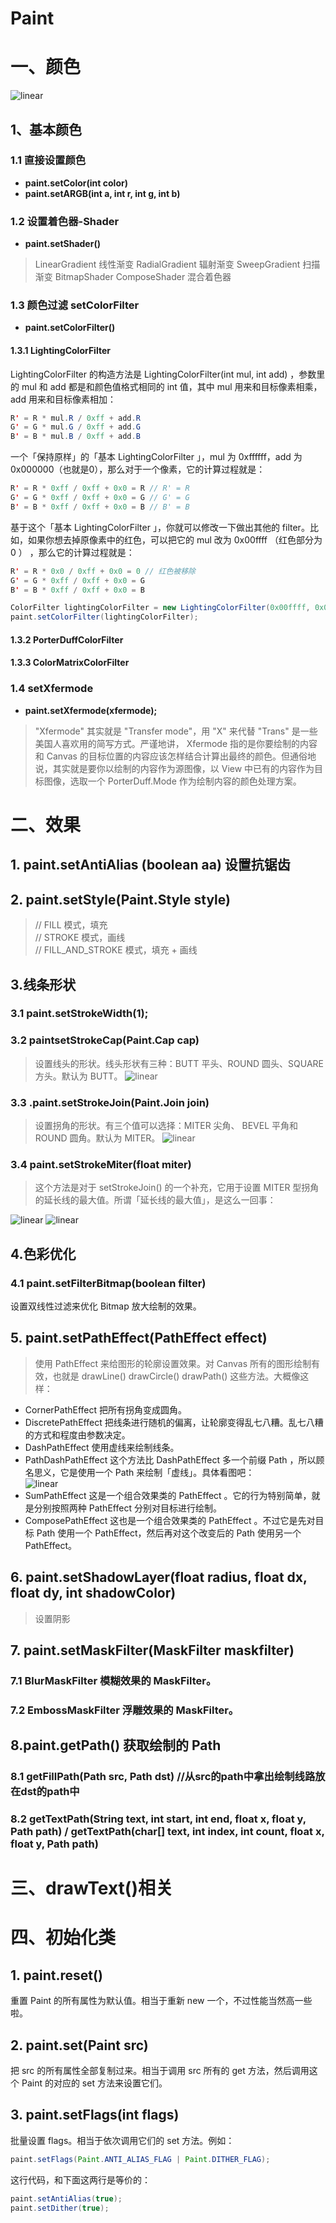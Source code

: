 # Paint 
# 一、颜色
![linear](https://github.com/IRVING18/notes/blob/master/android/file/color1.jpg)   
## 1、基本颜色
### 1.1 直接设置颜色
- **paint.setColor(int color)**
- **paint.setARGB(int a, int r, int g, int b)**
### 1.2 设置着色器-Shader
- **paint.setShader()**
> LinearGradient 线性渐变
> RadialGradient 辐射渐变
> SweepGradient 扫描渐变
> BitmapShader
> ComposeShader 混合着色器
### 1.3 颜色过滤 setColorFilter
- **paint.setColorFilter()**
#### 1.3.1 LightingColorFilter
LightingColorFilter 的构造方法是 LightingColorFilter(int mul, int add) ，参数里的 mul 和 add 都是和颜色值格式相同的 int 值，其中 mul 用来和目标像素相乘，add 用来和目标像素相加：

```java
R' = R * mul.R / 0xff + add.R  
G' = G * mul.G / 0xff + add.G  
B' = B * mul.B / 0xff + add.B 
```
一个「保持原样」的「基本 LightingColorFilter 」，mul 为 0xffffff，add 为 0x000000（也就是0），那么对于一个像素，它的计算过程就是：
```java
R' = R * 0xff / 0xff + 0x0 = R // R' = R  
G' = G * 0xff / 0xff + 0x0 = G // G' = G  
B' = B * 0xff / 0xff + 0x0 = B // B' = B  
```
基于这个「基本 LightingColorFilter 」，你就可以修改一下做出其他的 filter。比如，如果你想去掉原像素中的红色，可以把它的 mul 改为 0x00ffff （红色部分为 0 ） ，那么它的计算过程就是：
```java
R' = R * 0x0 / 0xff + 0x0 = 0 // 红色被移除  
G' = G * 0xff / 0xff + 0x0 = G  
B' = B * 0xff / 0xff + 0x0 = B  
```
```java
ColorFilter lightingColorFilter = new LightingColorFilter(0x00ffff, 0x000000);  
paint.setColorFilter(lightingColorFilter);  
```

#### 1.3.2 PorterDuffColorFilter
#### 1.3.3 ColorMatrixColorFilter

### 1.4 setXfermode 
- **paint.setXfermode(xfermode);**
> "Xfermode" 其实就是 "Transfer mode"，用 "X" 来代替 "Trans" 是一些美国人喜欢用的简写方式。严谨地讲， Xfermode 指的是你要绘制的内容和 Canvas 的目标位置的内容应该怎样结合计算出最终的颜色。但通俗地说，其实就是要你以绘制的内容作为源图像，以 View 中已有的内容作为目标图像，选取一个 PorterDuff.Mode 作为绘制内容的颜色处理方案。

# 二、效果
## 1. paint.setAntiAlias (boolean aa) 设置抗锯齿
## 2. paint.setStyle(Paint.Style style)
> // FILL 模式，填充  
> // STROKE 模式，画线  
> // FILL_AND_STROKE 模式，填充 + 画线  
## 3.线条形状 
### 3.1 paint.setStrokeWidth(1);  
### 3.2 paintsetStrokeCap(Paint.Cap cap)
> 设置线头的形状。线头形状有三种：BUTT 平头、ROUND 圆头、SQUARE 方头。默认为 BUTT。
![linear](https://github.com/IRVING18/notes/blob/master/android/file/color2.jpg)
### 3.3 .paint.setStrokeJoin(Paint.Join join)
> 设置拐角的形状。有三个值可以选择：MITER 尖角、 BEVEL 平角和 ROUND 圆角。默认为 MITER。
![linear](https://github.com/IRVING18/notes/blob/master/android/file/color3.jpg)
### 3.4 paint.setStrokeMiter(float miter)
> 这个方法是对于 setStrokeJoin() 的一个补充，它用于设置 MITER 型拐角的延长线的最大值。所谓「延长线的最大值」，是这么一回事：  

![linear](https://github.com/IRVING18/notes/blob/master/android/file/color4.jpg)
![linear](https://github.com/IRVING18/notes/blob/master/android/file/color5.jpg)
## 4.色彩优化
### 4.1 paint.setFilterBitmap(boolean filter)
设置双线性过滤来优化 Bitmap 放大绘制的效果。
## 5. paint.setPathEffect(PathEffect effect)
> 使用 PathEffect 来给图形的轮廓设置效果。对 Canvas 所有的图形绘制有效，也就是 drawLine() drawCircle() drawPath() 这些方法。大概像这样：
- CornerPathEffect 把所有拐角变成圆角。
- DiscretePathEffect 把线条进行随机的偏离，让轮廓变得乱七八糟。乱七八糟的方式和程度由参数决定。
- DashPathEffect 使用虚线来绘制线条。
- PathDashPathEffect 这个方法比 DashPathEffect 多一个前缀 Path ，所以顾名思义，它是使用一个 Path 来绘制「虚线」。具体看图吧：  
![linear](https://github.com/IRVING18/notes/blob/master/android/file/color6.jpg)   
- SumPathEffect 这是一个组合效果类的 PathEffect 。它的行为特别简单，就是分别按照两种 PathEffect 分别对目标进行绘制。
- ComposePathEffect 这也是一个组合效果类的 PathEffect 。不过它是先对目标 Path 使用一个 PathEffect，然后再对这个改变后的 Path 使用另一个 PathEffect。
## 6. paint.setShadowLayer(float radius, float dx, float dy, int shadowColor)
> 设置阴影
## 7. paint.setMaskFilter(MaskFilter maskfilter) 
### 7.1 BlurMaskFilter 模糊效果的 MaskFilter。
### 7.2 EmbossMaskFilter 浮雕效果的 MaskFilter。 
## 8.paint.getPath() 获取绘制的 Path
### 8.1 getFillPath(Path src, Path dst) //从src的path中拿出绘制线路放在dst的path中
### 8.2 getTextPath(String text, int start, int end, float x, float y, Path path) / getTextPath(char[] text, int index, int count, float x, float y, Path path)

# 三、drawText()相关
# 四、初始化类
## 1. paint.reset()
重置 Paint 的所有属性为默认值。相当于重新 new 一个，不过性能当然高一些啦。
## 2. paint.set(Paint src)
把 src 的所有属性全部复制过来。相当于调用 src 所有的 get 方法，然后调用这个 Paint 的对应的 set 方法来设置它们。
## 3. paint.setFlags(int flags)
批量设置 flags。相当于依次调用它们的 set 方法。例如： 
```java
paint.setFlags(Paint.ANTI_ALIAS_FLAG | Paint.DITHER_FLAG);  
```

这行代码，和下面这两行是等价的：  

```java
paint.setAntiAlias(true);  
paint.setDither(true);  
```
